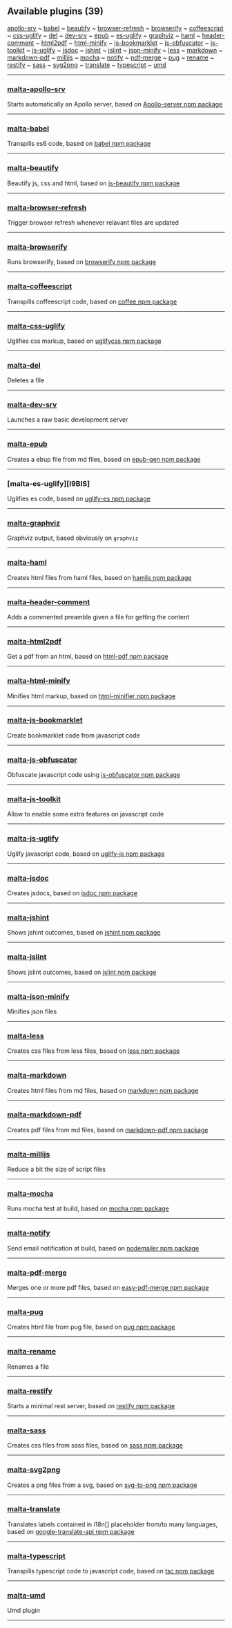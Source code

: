 ## Available plugins (39)  

[apollo-srv](#apollo-srv) \~ 
[babel](#babel) \~ 
[beautify](#beautify) \~ 
[browser-refresh](#browser-refresh) \~ 
[browserify](#browserify) \~ 
[coffeescript](#coffeescript) \~ 
[css-uglify](#css-uglify) \~ 
[del](#del) \~ 
[dev-srv](#dev-srv) \~ 
[epub](#epub) \~ 
[es-uglify](#es-uglify) \~ 
[graphviz](#graphviz) \~ 
[haml](#haml) \~ 
[header-comment](#header-comment) \~ 
[html2pdf](#html2pdf) \~ 
[html-minify](#html-minify) \~ 
[js-bookmarklet](#js-bookmarklet) \~ 
[js-obfuscator](#js-obfuscator) \~ 
[js-toolkit](#js-toolkit) \~ 
[js-uglify](#js-uglify) \~ 
[jsdoc](#jsdoc) \~ 
[jshint](#jshint) \~ 
[jslint](#jslint) \~ 
[json-minify](#json-minify) \~ 
[less](#less) \~ 
[markdown](#markdown) \~ 
[markdown-pdf](#markdown-pdf) \~ 
[millijs](#millijs) \~ 
[mocha](#mocha) \~ 
[notify](#notify) \~ 
[pdf-merge](#pdf-merge) \~ 
[pug](#pug) \~ 
[rename](#rename) \~ 
[restify](#restify) \~ 
[sass](#sass) \~ 
[svg2png](#svg2png) \~ 
[translate](#translate) \~ 
[typescript](#typescript) \~ 
[umd](#umd)

---

<a name="apollo-srv" />

### [malta-apollo-srv][l0]
Starts automatically an Apollo server, based on [Apollo-server npm package][l0lib]  

---
<a name="babel" />

### [malta-babel][l1]
Transpills es6 code, based on [babel npm package][l1lib]  

---
<a name="beautify" />

### [malta-beautify][l2]  
Beautify js, css and html, based on [js-beautify npm package][l2lib]  

---
<a name="browser-refresh" />

### [malta-browser-refresh][l3]  
Trigger browser refresh whenever relavant files are updated

---
<a name="browserify" />

### [malta-browserify][l4]  
Runs browserify, based on [browserify npm package][l4lib]  

---
<a name="coffeescript" />

### [malta-coffeescript][l5]  
Transpills coffeescript code, based on [coffee npm package][l5lib]  

---
<a name="css-uglify" />

### [malta-css-uglify][l6]  
Uglifies css markup,  based on [uglifycss npm package][l6lib]  

---
<a name="del" />

### [malta-del][l7]  
Deletes a file  

---
<a name="dev-srv" />

### [malta-dev-srv][l8]  
Launches a raw basic development server

---
<a name="epub" />

### [malta-epub][l9]  
Creates a ebup file from md files, based on [epub-gen npm package][l9lib]  

---
<a name="es-uglify" />

### [malta-es-uglify][l9BIS]  
Uglifies es code, based on [uglify-es npm package][l9BISlib]  

---
<a name="graphviz" />

### [malta-graphviz][l10]  
Graphviz output, based obviously on `graphviz`  

---
<a name="haml" />

### [malta-haml][l11]  
Creates html files from haml files, based on [hamljs npm package][l11lib]

---
<a name="header-comment" />

### [malta-header-comment][l12]  
Adds a commented preamble given a file for getting the content

---
<a name="html2pdf" />

### [malta-html2pdf][l13]  
Get a pdf from an html, based on [html-pdf npm package][l13lib] 

---
<a name="html-minify" />

### [malta-html-minify][l14]  
Minifies html markup, based on [html-minifier npm package][l14lib]  

---
<a name="js-bookemarlet" />

### [malta-js-bookmarklet][l15]  
Create bookmarklet code from javascript code  

---
<a name="js-obfuscator" />

### [malta-js-obfuscator][l16]  
Obfuscate javascript code using [js-obfuscator npm package][l16lib]  

---
<a name="js-toolkit" />

### [malta-js-toolkit][l17]  
Allow to enable some extra features on javascript code   

---
<a name="js-uglify" />

### [malta-js-uglify][l18]  
Uglify javascript code, based on [uglify-js npm package][l18lib]  

---
<a name="jsdoc" />

### [malta-jsdoc][l19]  
Creates jsdocs, based on [jsdoc npm package][l19lib]  

---
<a name="jshint" />

### [malta-jshint][l20]  
Shows jshint outcomes, based on [jshint npm package][l20lib]  

---
<a name="jslint" />

### [malta-jslint][l21]  
Shows jslint outcomes, based on [jslint npm package][l21lib]  

---
<a name="json-minify" />

### [malta-json-minify][l22]  
Minifies json files  

---
<a name="less" />

### [malta-less][l23]  
Creates css files from less files, based on [less npm package][l23lib]  

---
<a name="markdown" />

### [malta-markdown][l24]  
Creates html files from md files, based on [markdown npm package][l24lib]  

---
<a name="markdown-pdf" />

### [malta-markdown-pdf][l25]  
Creates pdf files from md files, based on [markdown-pdf npm package][l25lib]  

---
<a name="millijs" />

### [malta-millijs][l26]  
Reduce a bit the size of script files

---
<a name="mocha" />

### [malta-mocha][l27]  
Runs mocha test at build, based on [mocha npm package][l27lib]  

---
<a name="notify" />

### [malta-notify][l28]  
Send email notification at build, based on [nodemailer npm package][l28lib]  

---
<a name="pdf-merge" />

### [malta-pdf-merge][l29]  
Merges one or more pdf files, based on [easy-pdf-merge npm package][l29lib]  

---
<a name="pug" />

### [malta-pug][l30]  
Creates html file from pug file, based on [pug npm package][l30lib]  

---
<a name="rename" />

### [malta-rename][l31]  
Renames a file 

---
<a name="restify" />

### [malta-restify][l32]  
Starts a minimal rest server, based on [restify npm package][l32lib]  

---
<a name="sass" />

### [malta-sass][l33]  
Creates css files from sass files, based on [sass npm package][l33lib]  

---
<a name="svn2png" />

### [malta-svg2png][l34]  
Creates a png files from a svg, based on [svg-to-png npm package][l34lib]  

---
<a name="translate" />

### [malta-translate][l35]  
Translates labels contained in i18n\[\] placeholder from/to many languages, based on [google-translate-api npm package][l35lib] 

---
<a name="typescript" />

### [malta-typescript][l36]  
Transpills typescript code to javascript code, based on [tsc npm package][l36lib] 

---
<a name="umd" />

### [malta-umd][l37]  
Umd plugin 

-------

[0]: https://www.npmjs.org

[l0]: https://www.npmjs.com/package/malta-apollo-srv
[l1]: https://www.npmjs.com/package/malta-babel
[l2]: https://www.npmjs.com/package/malta-beautify
[l3]: https://www.npmjs.com/package/malta-browser-refresh
[l4]: https://www.npmjs.com/package/malta-browserify
[l5]: https://www.npmjs.com/package/malta-coffeescript
[l6]: https://www.npmjs.com/package/malta-css-uglify
[l7]: https://www.npmjs.com/package/malta-del
[l8]: https://www.npmjs.com/package/malta-dev-srv
[l9]: https://www.npmjs.com/package/malta-epub
[l10]: https://www.npmjs.com/package/malta-graphviz
[l11]: https://www.npmjs.com/package/malta-haml
[l12]: https://www.npmjs.com/package/malta-header-comment
[l14]: https://www.npmjs.com/package/malta-html-minify
[l13]: https://www.npmjs.com/package/malta-html2pdf
[l15]: https://www.npmjs.com/package/malta-js-bookmarklet
[l16]: https://www.npmjs.com/package/malta-js-obfuscator
[l17]: https://www.npmjs.com/package/malta-js-toolkit
[l18]: https://www.npmjs.com/package/malta-js-uglify
[l19]: https://www.npmjs.com/package/malta-jsdoc
[l20]: https://www.npmjs.com/package/malta-jshint
[l21]: https://www.npmjs.com/package/malta-jslint
[l22]: https://www.npmjs.com/package/malta-json-minify
[l23]: https://www.npmjs.com/package/malta-less
[l24]: https://www.npmjs.com/package/malta-markdown
[l25]: https://www.npmjs.com/package/malta-markdown-pdf
[l26]: https://www.npmjs.com/package/malta-millijs
[l27]: https://www.npmjs.com/package/malta-mocha
[l28]: https://www.npmjs.com/package/malta-notify
[l29]: https://www.npmjs.com/package/malta-pdf-merge
[l30]: https://www.npmjs.com/package/malta-pug
[l31]: https://www.npmjs.com/package/malta-rename
[l32]: https://www.npmjs.com/package/malta-restify
[l33]: https://www.npmjs.com/package/malta-sass
[l34]: https://www.npmjs.com/package/malta-svg2png
[l35]: https://www.npmjs.com/package/malta-translate
[l36]: https://www.npmjs.com/package/malta-typescript
[l37]: https://www.npmjs.com/package/malta-umd

[l0lib]: https://www.npmjs.com/package/apollo-server
[l1lib]: https://www.npmjs.com/package/babel
[l2lib]: https://www.npmjs.com/package/js-beautify
[l4lib]: https://www.npmjs.com/package/browserify
[l5lib]: https://www.npmjs.com/package/coffee
[l6lib]: https://www.npmjs.com/package/uglifycss
[l9lib]: https://www.npmjs.com/package/epub-gen
[l11lib]: https://www.npmjs.com/package/hamljs
[l13lib]: https://www.npmjs.com/package/html-pdf
[l14lib]: https://www.npmjs.com/package/html-minifier
[l16lib]: https://www.npmjs.com/package/javascript-obfuscator
[l18lib]: https://www.npmjs.com/package/uglify-js
[l19lib]: https://www.npmjs.com/package/jsdoc
[l9BISlib]: https://www.npmjs.com/package/uglify-es
[l20lib]: https://www.npmjs.com/package/jshint
[l21lib]: https://www.npmjs.com/package/jslint
[l23lib]: https://www.npmjs.com/package/less
[l24lib]: https://www.npmjs.com/package/markdown
[l25lib]: https://www.npmjs.com/package/markdown-pdf
[l27lib]: https://www.npmjs.com/package/mocha
[l28lib]: https://www.npmjs.com/package/nodemailer
[l29lib]: https://www.npmjs.com/package/easy-pdf-merge
[l30lib]: https://www.npmjs.com/package/pug
[l32lib]: https://www.npmjs.com/package/restify
[l33lib]: https://www.npmjs.com/package/sass
[l34lib]: https://www.npmjs.com/package/svg-to-png
[l35lib]: https://www.npmjs.com/package/google-translate-api
[l36lib]: https://www.npmjs.com/package/tsc
